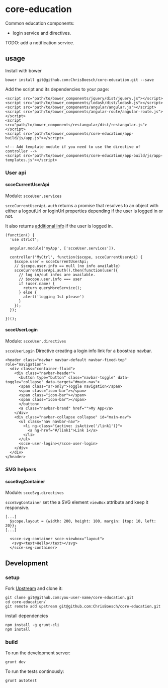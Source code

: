 # core-education

Common education components:

- login service and directives.

TODO: add a notification service.


## usage

Install with bower
```
bower install git@github.com:ChrisBoesch/core-education.git --save
```

Add the script and its dependencies to your page:
```
<script src="path/to/bower_components/jquery/dist/jquery.js"></script>
<script src="path/to/bower_components/lodash/dist/lodash.js"></script>
<script src="path/to/bower_components/angular/angular.js"></script>
<script src="path/to/bower_components/angular-route/angular-route.js"></script>
<script src="path/to/bower_components/restangular/dist/restangular.js"></script>
<script src="path/to/bower_components/core-education/app-build/js/app.js"></script>

<!-- Add template module if you need to use the directive of controller -->
<script src="path/to/bower_components/core-education/app-build/js/app-templates.js"></script>
```

### User api

#### scceCurrentUserApi

Module: `scceUser.services`

`scceCurrentUserApi.auth` returns a promise that resolves to an object
with either a logoutUrl or loginUrl properties depending if the user
is logged in or not.

It also returns [additional info](http://development.nextucloud.appspot.com/swagger/#!/user/isloggedIn_get_0)
if the user is logged in.

```
(function() {
  'use strict';

  angular.module('myApp', ['scceUser.services']).

  controller('MyCtrl', function($scope, scceCurrentUserApi) {
    $scope.user = scceCurrentUserApi;
    // $scope.user.info == null (no info available)
    scceCurrentUserApi.auth().then(function(user){
      // log in/out infos are available.
      // $scope.user.info === user
      if (user.name) {
        return queryMoreService();
      } else {
        alert('logging 1st please')
      }
    });
  });

})();
```

#### scceUserLogin

Module: `scceUser.directives`

`scceUserLogin` Directive creating a login info link for a boostrap navbar.

```
<header class="navbar navbar-default navbar-fixed-top" role="navigation">
  <div class="container-fluid">
    <div class="navbar-header">
      <button type="button" class="navbar-toggle" data-toggle="collapse" data-target="#main-nav">
      <span class="sr-only">Toggle navigation</span>
      <span class="icon-bar"></span>
      <span class="icon-bar"></span>
      <span class="icon-bar"></span>
      </button>
      <a class="navbar-brand" href="">My App</a>
    </div>
    <div class="navbar-collapse collapse" id="main-nav">
      <ul class="nav navbar-nav">
        <li ng-class="{active: isActive('/link1')}">
          <a ng-href="#/link1">Link 1</a>
        </li>
      </ul>
      <scce-user-login></scce-user-login>
    </div>
  </div>
</header>
```

### SVG helpers

#### scceSvgContainer

Module: `scceSvg.directives`

`scceSvgContainer` set the a SVG element `viewBox` attribute and keep it
responsive.

```
[...]
  $scope.layout = {width: 200, height: 100, margin: {top: 10, left: 20}};
[...]

  <scce-svg-container scce-viewbox="layout">
   <svg><text>Hello</text></svg>
  </scce-svg-container>
```


## Development

### setup

Fork [Upstream](https://github.com/ChrisBoesch/core-education) and clone it:
```
git clone git@github.com:you-user-name/core-education.git
cd core-education/
git remote add upstream git@github.com:ChrisBoesch/core-education.git
```

install dependencies
```
npm install -g grunt-cli
npm install
```


### build

To run the development server:
```
grunt dev
```

To run the tests continously:
```
grunt autotest
```
